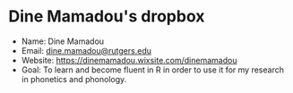 Dine Mamadou's dropbox
============================

- Name: Dine Mamadou 
- Email: dine.mamadou@rutgers.edu
- Website: https://dinemamadou.wixsite.com/dinemamadou
- Goal: To learn and become fluent in R in order to use it for my research in phonetics and phonology.